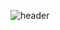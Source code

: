![header](https://capsule-render.vercel.app/api?type=waving&color=auto&height=300&section=header&text=Yeonji%20Github!&fontSize=90)
